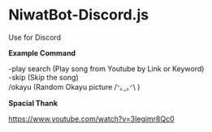 # NiwatBot-Discord.js
 Use for Discord 
 
 **Example Command** <br>
 
 -play search (Play song from Youtube by Link or Keyword)<br>
 -skip (Skip the song)<br>
 /okayu (Random Okayu picture /ᐠ｡ꞈ｡ᐟ\ )<br>
 
 **Spacial Thank**<br>
 
 https://www.youtube.com/watch?v=3Iegimr8Qc0
 
